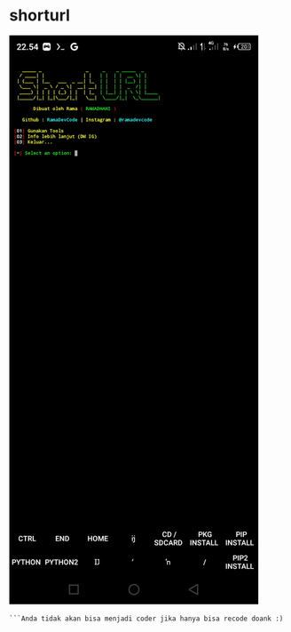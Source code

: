 # shorturl
<img src ="https://github.com/RamaDevCode/shorturl/blob/main/Screenshot_20230224-225420.jpg">

 ```Tinggal gunakan jangan di ubah² ya bro
 ```Anda tidak akan bisa menjadi coder jika hanya bisa recode doank :)
